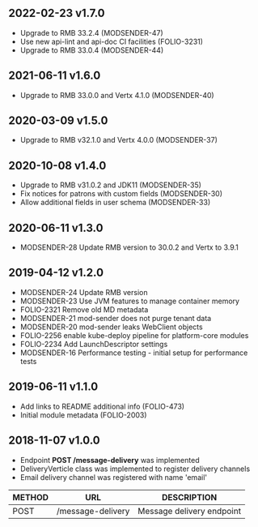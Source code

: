 ## 2022-02-23 v1.7.0
 * Upgrade to RMB 33.2.4 (MODSENDER-47)
 * Use new api-lint and api-doc CI facilities (FOLIO-3231)  
 * Upgrade to RMB 33.0.4 (MODSENDER-44)

## 2021-06-11 v1.6.0
 * Upgrade to RMB 33.0.0 and Vertx 4.1.0 (MODSENDER-40)

## 2020-03-09 v1.5.0
* Upgrade to RMB v32.1.0 and Vertx 4.0.0 (MODSENDER-37)

## 2020-10-08 v1.4.0
 * Upgrade to RMB v31.0.2 and JDK11 (MODSENDER-35)
 * Fix notices for patrons with custom fields (MODSENDER-30)
 * Allow additional fields in user schema (MODSENDER-33)

## 2020-06-11 v1.3.0
 * MODSENDER-28 Update RMB version to 30.0.2 and Vertx to 3.9.1

## 2019-04-12 v1.2.0
 * MODSENDER-24 Update RMB version
 * MODSENDER-23 Use JVM features to manage container memory
 * FOLIO-2321 Remove old MD metadata 
 * MODSENDER-21 mod-sender does not purge tenant data
 * MODSENDER-20 mod-sender leaks WebClient objects
 * FOLIO-2256 enable kube-deploy pipeline for platform-core modules
 * FOLIO-2234 Add LaunchDescriptor settings
 * MODSENDER-16 Performance testing - initial setup for performance tests

## 2019-06-11 v1.1.0
 * Add links to README additional info (FOLIO-473)
 * Initial module metadata (FOLIO-2003)
 
## 2018-11-07 v1.0.0
 * Endpoint **POST /message-delivery** was implemented
 * DeliveryVerticle class was implemented to register delivery channels
 * Email delivery channel was registered with name 'email'
 
 | METHOD |  URL                          | DESCRIPTION                                                       |
 |--------|-------------------------------|-------------------------------------------------------------------|
 | POST   | /message-delivery             | Message delivery endpoint                                         |
